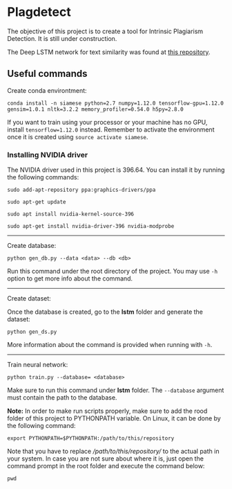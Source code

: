 # Plagdetect

The objective of this project is to create a tool for Intrinsic Plagiarism Detection. It is still under
construction.

The Deep LSTM network for text similarity was found at [this repository](https://github.com/dhwajraj/deep-siamese-text-similarity).

## Useful commands

Create conda environtment:

```conda install -n siamese python=2.7 numpy=1.12.0 tensorflow-gpu=1.12.0 gensim=1.0.1 nltk=3.2.2 memory_profiler=0.54.0 h5py=2.8.0```

If you want to train using your processor or your machine has no GPU, install `tensorflow=1.12.0` 
instead. Remember to activate the environment once it is created using `source activate siamese`.

### Installing NVIDIA driver

The NVIDIA driver used in this project is 396.64. You can install it by running the following commands:

```sudo add-apt-repository ppa:graphics-drivers/ppa```

```sudo apt-get update```

```sudo apt install nvidia-kernel-source-396```

```sudo apt-get install nvidia-driver-396 nvidia-modprobe```



---

Create database:

```python gen_db.py --data <data> --db <db>```

Run this command under the root directory of the project. You may use `-h` option to get more info 
about the command.

---

Create dataset:

Once the database is created, go to the **lstm** folder and generate the dataset:

```python gen_ds.py```

More information about the command is provided when running with `-h`.

---

Train neural network: 

```python train.py --database= <database>```

Make sure to run this command under **lstm** folder. The ``--database`` argument must contain the path 
to the database.

**Note:** In order to make run scripts properly, make sure to add the rood folder of this project 
to PYTHONPATH variable. On Linux, it can be done by the following command:

```export PYTHONPATH=$PYTHONPATH:/path/to/this/repository```

Note that you have to replace */path/to/this/repository/* to the actual path in your system.
In case you are not sure about where it is, just open the command prompt in the root folder and
execute the command below:

```pwd```
